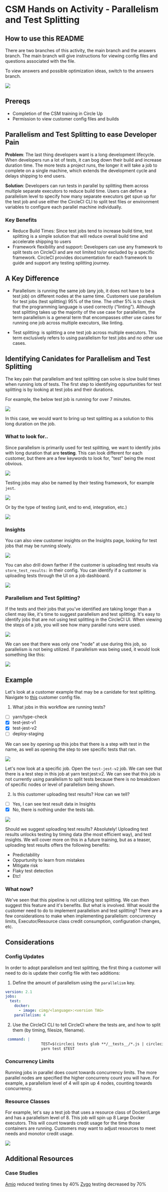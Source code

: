 # CSM Hands on Activity - Parallelism and Test Splitting

## How to use this README

There are two branches of this activity, the main branch and the answers branch. The main branch will give instructions for viewing config files and questions associated with the file. 

To view answers and possible optimization ideas, switch to the answers branch. 

<img src="images/answers.png">

## Prereqs

- Completion of the CSM training in Circle Up
- Permission to view customer config files and builds

## Parallelism and Test Splitting to ease Developer Pain

**Problem**: The last thing developers want is a long development lifecycle. When developers run a lot of tests, it can bog down their build and increase duration time. The more tests a project runs, the longer it will take a job to complete on a single machine, which extends the development cycle and delays shipping to end users.

**Solution**: Developers can run tests in parallel by splitting them across multiple separate executors to reduce build time. Users can define a parallelism level to specify how many separate executors get spun up for the test job and use either the CircleCI CLI to split test files or environment variables to configure each parallel machine individually. 

### Key Benefits

- Reduce Build Times: Since test jobs tend to increase build time, test splitting is a simple solution that will reduce overall build time and accelerate shipping to users
- Framework flexibility and support: Developers can use any framework to split tests on CircleCI and are not limited to/or excluded by a specific framework. CircleCI provides documentation for each framework to guide and support  any testing splitting journey.

## A Key Difference

- Parallelism: is running the same job (any job, it does not have to be a test job) on different nodes at the same time. Customers use parallelism for test jobs (test splitting) 95% of the time. The other 5% is to check that the programming language is used correctly (“linting”). Although test splitting takes up the majority of the use case for parallelism, the term parallelism is a general term that encompasses other use cases for running one job across multiple executors, like linting. 

- Test splitting: is splitting a one test job across multiple executors. This term exclusively refers to using parallelism for test jobs and no other use cases.

## Identifying Canidates for Parallelism and Test Splitting

The key pain that parallelism and test splitting can solve is slow build times when running lots of tests. The first step to identifying oppurtunities for test splitting is by looking at test jobs and their durations. 

For example, the below test job is running for over 7 minutes. 

<img src="images/longtestjob.png">

In this case, we would want to bring up test splitting as a solution to this long duration on the job. 

### What to look for..

Since parallelism is primarily used for test splitting, we want to identify jobs with long duration that are **testing**. This can look different for each customer, but there are a few keywords to look for, "test" being the most obvious. 

<img src="images/plaintest.png">

Testing jobs may also be named by their testing framework, for example `jest`. 

<img src="images/yarntest.png">

Or by the type of testing (unit, end to end, integration, etc.)

<img src="images/integrationtest.png">

### Insights

You can also view customer insights on the Insights page, looking for test jobs that may be running slowly. 

<img src="images/slowtestinsights.png">

You can also drill down farther if the customer is uploading test results via `store_test_results:` in their config. You can identify if a customer is uploading tests through the UI on a job dashboard. 

<img src="images/uploadtestui.png">

### Parallelism and Test Splitting? 

If the tests and their jobs that you've identified are taking longer than a client may like, it's time to suggest parallelism and test splitting. It's easy to identify jobs that are not using test splitting in the CircleCI UI. When viewing the steps of a job, you will see how many parallel runs were used. 

<img src="images/oneparallel.png">

We can see that there was only one "node" at use during this job, so parallelism is not being utilized. If parallelism was being used, it would look something like this: 

<img src="images/parallelism.png">

## Example

Let's look at a customer example that may be a canidate for test splitting. Navigate to [this](https://app.circleci.com/pipelines/github/artsy/metaphysics/11196/workflows/5245a58d-423f-4c26-8203-323699640c82) customer config file. 

1. What jobs in this workflow are running tests? 

- [ ] yarn/type-check
- [x] test-jest-v1
- [x] test-jest-v2
- [ ] deploy-staging

We can see by opening up this jobs that there is a step with test in the name, as well as opening the step to see specific tests that ran. 

<img src="rantests.png"> 

Let's now look at a specific job. Open the `test-jest-v2` job. We can see that there is a test step in this job at yarn test:jest:v2. We can see that this job is not currently using parallelism to split tests because there is no breakdown of specific nodes or level of parallelism being shown.

2. Is this customer uploading test results? How can we tell? 

- [ ] Yes, I can see test result data in Insights
- [x] No, there is nothing under the tests tab. 

<img src="images/notest.png">

Should we suggest uploading test results? Absolutely! Uploading test results unlocks testing by timing data (the most efficient way), and test insights. We will cover more on this in a future training, but as a teaser, uploading test results offers the following benefits:

- Predictability
- Oppurtunity to learn from mistakes 
- Mitigate risk
- Flaky test detection
- Etc!

### What now? 

We've seen that this pipeline is not utilizing test splitting. We can then suggest this feature and it's benefits. But what is involved. What would the customer need to do to implement parallelism and test splitting? There are a few considerations to make when implementing parallelism: concurrency limits, Executor/Resource class credit consumption, configuration changes, etc. 

## Considerations

### Config Updates

In order to adopt parallelism and test splitting, the first thing a customer will need to do is update their config file with two additions: 

1. Define the amount of parallelism using the `parallelism` key. 

```yml
version: 2.1
jobs:
  test:
    docker:
      - image: cimg/<language>:<version TAG>
    parallelism: 4
```
2. Use the CircleCI CLI to tell CircleCI where the tests are, and how to split them (by timing, filesize, filename). 

```yml
 command: |
                TEST=$(circleci tests glob **/__tests__/*.js | circleci tests split --split-by=timings)
                yarn test $TEST
 ```
 
 ### Concurrency Limits
 
 Running jobs in parallel does count towards concurrency limits. The more parallel nodes are specified the higher concurreny count you will have. For example, a parallelism level of 4 will spin up 4 nodes, counting towards concurrency. 
 
 ### Resource Classes
 
 For example, let's say a test job that uses a resource class of Docker/Large and has a parallelism level of 8. This job will spin up 8 Large Docker executors. This will count towards credit usage for the time those containers are running. Customers may want to adjust resources to meet needs and monotor credit usage. 
 
 <img src="images/level8.png"> 
 
 ## Additional Resources
 
 ### Case Studies
 
 [Amio](https://circleci.com/blog/how-to-boost-build-time-with-test-parallelism/) reduced testing times by 40%
 [Zygo](https://medium.com/sumone-technical-blog/parallel-tests-on-circleci-5236b8336031) testing decreased by 70%
 
 



